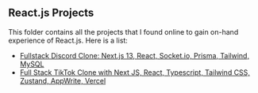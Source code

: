 ## React.js Projects

This folder contains all the projects that I found online to gain on-hand experience of React.js. Here is a list:

* [Fullstack Discord Clone: Next.js 13, React, Socket.io, Prisma, Tailwind, MySQL](https://www.youtube.com/watch?v=ZbX4Ok9YX94)
* [Full Stack TikTok Clone with Next JS, React, Typescript, Tailwind CSS, Zustand, AppWrite, Vercel](https://www.youtube.com/watch?v=7zLyVzItZlQ&t=1s)